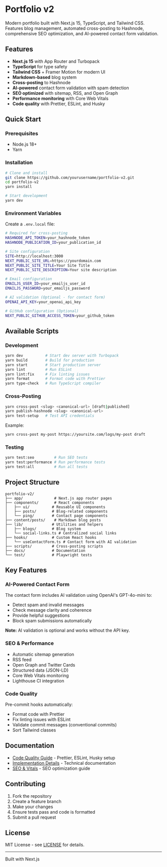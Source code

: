 # Portfolio v2

Modern portfolio built with Next.js 15, TypeScript, and Tailwind CSS. Features blog management, automated cross-posting to Hashnode, comprehensive SEO optimization, and AI-powered contact form validation.

## Features

- **Next.js 15** with App Router and Turbopack
- **TypeScript** for type safety
- **Tailwind CSS** + Framer Motion for modern UI
- **Markdown-based** blog system
- **Cross-posting** to Hashnode
- **AI-powered** contact form validation with spam detection
- **SEO optimized** with sitemap, RSS, and Open Graph
- **Performance monitoring** with Core Web Vitals
- **Code quality** with Prettier, ESLint, and Husky

## Quick Start

### Prerequisites

- Node.js 18+
- Yarn

### Installation

```bash
# Clone and install
git clone https://github.com/yourusername/portfolio-v2.git
cd portfolio-v2
yarn install

# Start development
yarn dev
```

### Environment Variables

Create a `.env.local` file:

```bash
# Required for cross-posting
HASHNODE_API_TOKEN=your_hashnode_token
HASHNODE_PUBLICATION_ID=your_publication_id

# Site configuration
SITE=http://localhost:3000
NEXT_PUBLIC_SITE_URL=https://yourdomain.com
NEXT_PUBLIC_SITE_TITLE=Your Site Title
NEXT_PUBLIC_SITE_DESCRIPTION=Your site description

# Email configuration
EMAILJS_USER_ID=your_emailjs_user_id
EMAILJS_PASSWORD=your_emailjs_password

# AI validation (Optional - for contact form)
OPENAI_API_KEY=your_openai_api_key

# GitHub configuration (Optional)
NEXT_PUBLIC_GITHUB_ACCESS_TOKEN=your_github_token
```

## Available Scripts

### Development

```bash
yarn dev          # Start dev server with Turbopack
yarn build        # Build for production
yarn start        # Start production server
yarn lint         # Run ESLint
yarn lint:fix     # Fix linting issues
yarn format       # Format code with Prettier
yarn type-check   # Run TypeScript compiler
```

### Cross-Posting

```bash
yarn cross-post <slug> <canonical-url> [draft|published]
yarn publish-hashnode <slug> <canonical-url>
yarn test-setup   # Test API credentials
```

Example:

```bash
yarn cross-post my-post https://yoursite.com/logs/my-post draft
```

### Testing

```bash
yarn test:seo         # Run SEO tests
yarn test:performance # Run performance tests
yarn test:all         # Run all tests
```

## Project Structure

```
portfolio-v2/
├── app/              # Next.js app router pages
├── components/       # React components
│   ├── ui/          # Reusable UI components
│   ├── posts/       # Blog-related components
│   └── ping/        # Contact page components
├── content/posts/    # Markdown blog posts
├── lib/             # Utilities and helpers
│   ├── blogs/       # Blog system
│   └── social-links.ts # Centralized social links
├── hooks/           # Custom React hooks
│   └── useContactForm.ts # Contact form with AI validation
├── scripts/         # Cross-posting scripts
├── docs/            # Documentation
└── test/            # Playwright tests
```

## Key Features

### AI-Powered Contact Form

The contact form includes AI validation using OpenAI's GPT-4o-mini to:

- Detect spam and invalid messages
- Check message clarity and coherence
- Provide helpful suggestions
- Block spam submissions automatically

**Note:** AI validation is optional and works without the API key.

### SEO & Performance

- Automatic sitemap generation
- RSS feed
- Open Graph and Twitter Cards
- Structured data (JSON-LD)
- Core Web Vitals monitoring
- Lighthouse CI integration

### Code Quality

Pre-commit hooks automatically:

- Format code with Prettier
- Fix linting issues with ESLint
- Validate commit messages (conventional commits)
- Sort Tailwind classes

## Documentation

- [Code Quality Guide](docs/CODE_QUALITY.md) - Prettier, ESLint, Husky setup
- [Implementation Details](docs/IMPLEMENTATION.md) - Technical documentation
- [SEO & Vitals](docs/SEO_AND_VITALS.md) - SEO optimization guide

## Contributing

1. Fork the repository
2. Create a feature branch
3. Make your changes
4. Ensure tests pass and code is formatted
5. Submit a pull request

## License

MIT License - see [LICENSE](LICENSE) for details.

---

Built with Next.js
